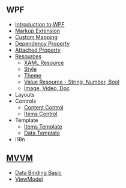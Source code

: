 ## WPF
* [Introduction to WPF](https://github.com/hovermind/wpf-ninja/blob/master/doc-md/intro.md)
* [Markup Extension](https://github.com/hovermind/wpf-ninja/blob/master/doc-md/markup-extension.md)
* [Custom Mapping](https://github.com/hovermind/wpf-ninja/blob/master/doc-md/custom-mapping.md)
* [Dependency Property](https://github.com/hovermind/wpf-ninja/blob/master/doc-md/dependency-property.md)
* [Attached Property](https://github.com/hovermind/wpf-ninja/blob/master/doc-md/attached-property.md)
* [Resources](https://github.com/hovermind/wpf-ninja/blob/master/doc-md/resource.md)
  * [XAML Resource](https://github.com/hovermind/wpf-ninja/blob/master/doc-md/xaml-resource.md)
  * [Style](https://github.com/hovermind/wpf-ninja/blob/master/doc-md/style.md)
  * [Theme](#)
  * [Value Resource - String, Number, Bool](https://docs.microsoft.com/en-us/windows/uwp/xaml-platform/xaml-intrinsic-data-types)
  * [Image, Video, Doc](#)
* Layouts
* Controls
  * [Content Control](#)
  * [Items Control](#)
* Template
  * [Items Template](#)
  * [Data Template](#)
* i18n


## [MVVM](#)
* [Data Binding Basic](#)
* [ViewModel](https://github.com/hovermind/wpf-ninja/blob/mvvm/doc-md/mvvm/view-model.md)
